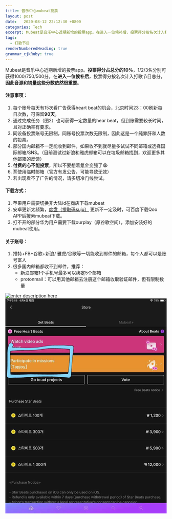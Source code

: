 ```yaml
---
title: 音乐中心mubeat投票
layout: post
date:   2020-08-12 22:12:30 +0800
categories: Tech
excerpt: Mubeat是音乐中心近期新增的投票app。在进入一位候补后，投票得分按名次计入打歌节目总分，因此音源和销量这些分数依然很重要。
tags:
  - 打歌节目
renderNumberedHeading: true
grammar_cjkRuby: true
---
```


Mubeat是音乐中心近期新增的投票app。**投票得分占总分的10%**，1/2/3名分别可获得1000/750/500分。在**进入一位候补后**，投票得分按名次计入打歌节目总分，**因此音源和销量这些分数依然很重要**。

#### 注意事项：

 1. 每个账号每天有15次看广告获得heart beat的机会，北京时间23：00刷新每日次数，可保留**90天**。
 2. 通过完成任务（图2）也可获得一定数量的hear beat，但到账需要较长时间，且对正确率有要求。
 3. 同设备投票账号无限制，同账号投票次数无限制，因此这是一个纯靠肝和人数的投票。
 4. 部分国内邮箱不一定能收到邮件，如果收不到就尽量多试试不同邮箱或选择国际邮箱/SNS。（目前测试过新浪和雅虎邮箱可以在垃圾邮箱找到，欢迎更多其他邮箱的反馈）
 5. **付费的心不能投票**，所以不要想着氪金变强了😭
 6. 🈲使用临时邮箱（官方有发公告，可能导致无效）
 7. 若出现看不了广告的情况，请多切冷门线尝试。



#### 下载方式：

 1. 苹果用户需要切换非大陆id在商店下载mubeat
 2. 安卓更新太频繁，[度盘（提取码suju）](https://pan.baidu.com/s/19xXZmG-SM_nCxp82VkmDlQ) 更新不一定及时，可百度下载Qoo APP后搜索mubeat下载。
 3. 打不开的部分华为用户需要下载ourplay（原谷歌空间），添加安装好的mubeat使用。


#### 关于账号：

 1. 推特+FB+谷歌+新浪/ 雅虎/谷歌等一切能收到邮件的邮箱，每个人都可以是账号富人
 2. 很多国内邮箱都收不到邮件，推荐：
    - 新浪邮箱1个手机号最多可以绑定5个邮箱
    - protonmail：可以用其他邮箱去注册这个邮箱收取验证邮件，但有限制数量

![enter description here](https://github.com/plxd1106/plxd1106.github.io/blob/gh-pages/_posts/images/mubeat.jpg?raw=true)
![enter description here](https://github.com/plxd1106/plxd1106.github.io/blob/gh-pages/_posts/images/mubeat2.jpg?raw=true)

